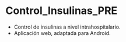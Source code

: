 # Control_Insulinas_PRE
- Control de insulinas a nivel intrahospitalario.
- Aplicación web, adaptada para Android.
